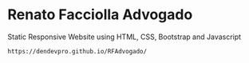 # Renato Facciolla Advogado
Static Responsive Website using HTML, CSS, Bootstrap and Javascript

``https://dendevpro.github.io/RFAdvogado/``
